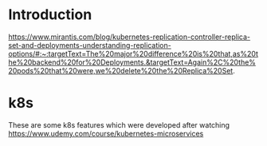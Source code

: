 # Introduction
https://www.mirantis.com/blog/kubernetes-replication-controller-replica-set-and-deployments-understanding-replication-options/#:~:targetText=The%20major%20difference%20is%20that,as%20the%20backend%20for%20Deployments.&targetText=Again%2C%20the%20pods%20that%20were,we%20delete%20the%20Replica%20Set.

# k8s
These are some k8s features which were developed after watching https://www.udemy.com/course/kubernetes-microservices

